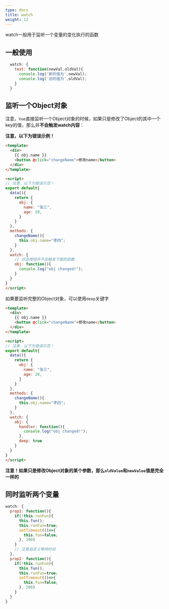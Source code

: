 ```yaml
---
type: docs
title: watch
weight: 12
---
```



watch一般用于监听一个变量的变化执行的函数

## 一般使用

```js
  watch: {
    text: function(newVal,oldVal){
      console.log('新的值为',newVal);
      console.log('旧的值为',oldVal);
    }
  }
```

## 监听一个Object对象
注意，`Vue`直接监听一个Object对象的时候，如果只是修改了Object的其中一个key的值，那么并**不会触发watch内容**：

**注意，以下为错误示例！**

```html
<template>
  <div>
    {{ obj.name }}
    <button @click="changeName">修改name</button>
  </div>
</template>

<script>
// 注意，以下为错误示范！
export default{
  data(){
    return {
      obj: {
        name: "张三",
        age: 20,
      }
    }
  },
  methods: {
    changeName(){
      this.obj.name="李四";
    }
  },
  watch: {
    // 点击按钮并不会触发下面的函数
    obj: function(){
      console.log("obj changed!");
    }
  }
}
</script>
```

如果要监听完整的Object对象，可以使用`deep`关键字

```html
<template>
  <div>
    {{ obj.name }}
    <button @click="changeName">修改name</button>
  </div>
</template>

<script>
// 注意，以下为错误示范！
export default{
  data(){
    return {
      obj: {
        name: "张三",
        age: 20,
      }
    }
  },
  methods: {
    changeName(){
      this.obj.name="李四";
    }
  },
  watch: {
    obj: {
      handler: function(){
        console.log("obj changed!");
      },
      deep: true
    }
  }
}
</script>
```

**注意！如果只是修改Object对象的某个参数，那么`oldValue`和`newValue`值是完全一样的**

## 同时监听两个变量

```js
watch: {
  prop1: function(){
    if(!this.runFun){
      this.fun();
      this.runFun=true;
      setTimeout(()=>{
        this.fun=false;
      }, 200)
    }
    // 注意自定义等待时间
  },
  prop2: function(){
    if(!this.runFun){
      this.fun();
      this.runFun=true;
      setTimeout(()=>{
        this.fun=false;
      }, 200)
    }
  }
}
```